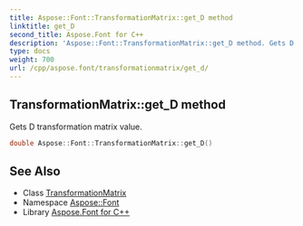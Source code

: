 ```yaml
---
title: Aspose::Font::TransformationMatrix::get_D method
linktitle: get_D
second_title: Aspose.Font for C++
description: 'Aspose::Font::TransformationMatrix::get_D method. Gets D transformation matrix value in C++.'
type: docs
weight: 700
url: /cpp/aspose.font/transformationmatrix/get_d/
---
```

## TransformationMatrix::get_D method


Gets D transformation matrix value.

```cpp
double Aspose::Font::TransformationMatrix::get_D()
```

## See Also

* Class [TransformationMatrix](../)
* Namespace [Aspose::Font](../../)
* Library [Aspose.Font for C++](../../../)
